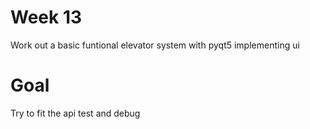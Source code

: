 # Week 13
Work out a basic funtional elevator system with pyqt5 implementing ui

# Goal
Try to fit the api test and debug